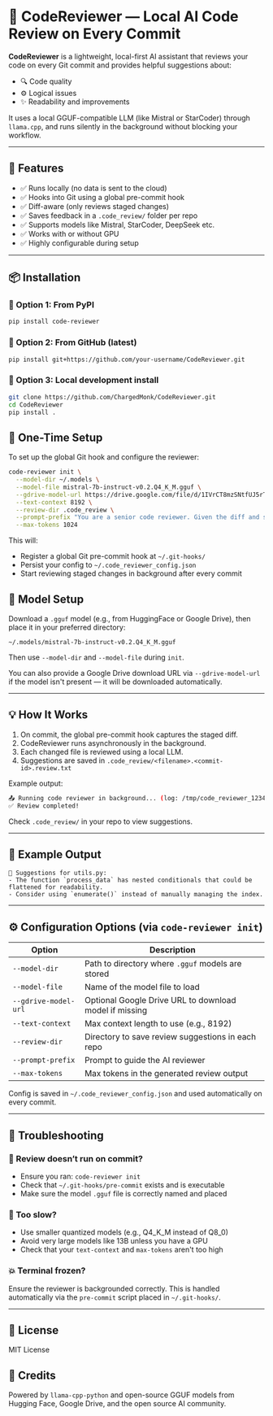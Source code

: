 # 🤖 CodeReviewer — Local AI Code Review on Every Commit

**CodeReviewer** is a lightweight, local-first AI assistant that reviews your code on every Git commit and provides helpful suggestions about:

* 🔍 Code quality
* ⚙️ Logical issues
* ✨ Readability and improvements

It uses a local GGUF-compatible LLM (like Mistral or StarCoder) through `llama.cpp`, and runs silently in the background without blocking your workflow.

---

## 🚀 Features

* ✅ Runs locally (no data is sent to the cloud)
* ✅ Hooks into Git using a global pre-commit hook
* ✅ Diff-aware (only reviews staged changes)
* ✅ Saves feedback in a `.code_review/` folder per repo
* ✅ Supports models like Mistral, StarCoder, DeepSeek etc.
* ✅ Works with or without GPU
* ✅ Highly configurable during setup

---

## 📦 Installation

### 🔹 Option 1: From PyPI

```bash
pip install code-reviewer
```

### 🔹 Option 2: From GitHub (latest)

```bash
pip install git+https://github.com/your-username/CodeReviewer.git
```

### 🔹 Option 3: Local development install

```bash
git clone https://github.com/ChargedMonk/CodeReviewer.git
cd CodeReviewer
pip install .
```

## 💠 One-Time Setup

To set up the global Git hook and configure the reviewer:

```bash
code-reviewer init \
  --model-dir ~/.models \
  --model-file mistral-7b-instruct-v0.2.Q4_K_M.gguf \
  --gdrive-model-url https://drive.google.com/file/d/1IVrCT8mzSNtfUJ5rTyDbLfcxbHzkcX2K/view \
  --text-context 8192 \
  --review-dir .code_review \
  --prompt-prefix "You are a senior code reviewer. Given the diff and surrounding code context, suggest improvements in code quality, logic, and readability. Be precise and constructive." \
  --max-tokens 1024
```

This will:

* Register a global Git pre-commit hook at `~/.git-hooks/`
* Persist your config to `~/.code_reviewer_config.json`
* Start reviewing staged changes in background after every commit

## 💾 Model Setup

Download a `.gguf` model (e.g., from HuggingFace or Google Drive), then place it in your preferred directory:

```
~/.models/mistral-7b-instruct-v0.2.Q4_K_M.gguf
```

Then use `--model-dir` and `--model-file` during `init`.

You can also provide a Google Drive download URL via `--gdrive-model-url` if the model isn't present — it will be downloaded automatically.

---

## 💡 How It Works

1. On commit, the global pre-commit hook captures the staged diff.
2. CodeReviewer runs asynchronously in the background.
3. Each changed file is reviewed using a local LLM.
4. Suggestions are saved in `.code_review/<filename>.<commit-id>.review.txt`

Example output:

```bash
📤 Running code reviewer in background... (log: /tmp/code_reviewer_1234.log)
✅ Review completed!
```

Check `.code_review/` in your repo to view suggestions.

---

## 🧐 Example Output

```text
📝 Suggestions for utils.py:
- The function `process_data` has nested conditionals that could be flattened for readability.
- Consider using `enumerate()` instead of manually managing the index.
```

---

## ⚙️ Configuration Options (via `code-reviewer init`)

| Option               | Description                                            |
| -------------------- | ------------------------------------------------------ |
| `--model-dir`        | Path to directory where `.gguf` models are stored      |
| `--model-file`       | Name of the model file to load                         |
| `--gdrive-model-url` | Optional Google Drive URL to download model if missing |
| `--text-context`     | Max context length to use (e.g., 8192)                 |
| `--review-dir`       | Directory to save review suggestions in each repo      |
| `--prompt-prefix`    | Prompt to guide the AI reviewer                        |
| `--max-tokens`       | Max tokens in the generated review output              |

Config is saved in `~/.code_reviewer_config.json` and used automatically on every commit.

---

## 🐛 Troubleshooting

### 📌 Review doesn’t run on commit?

* Ensure you ran: `code-reviewer init`
* Check that `~/.git-hooks/pre-commit` exists and is executable
* Make sure the model `.gguf` file is correctly named and placed

### 🤊 Too slow?

* Use smaller quantized models (e.g., Q4\_K\_M instead of Q8\_0)
* Avoid very large models like 13B unless you have a GPU
* Check that your `text-context` and `max-tokens` aren't too high

### 💥 Terminal frozen?

Ensure the reviewer is backgrounded correctly. This is handled automatically via the `pre-commit` script placed in `~/.git-hooks/`.

---

## 📜 License

MIT License

## 🙌 Credits

Powered by `llama-cpp-python` and open-source GGUF models from Hugging Face, Google Drive, and the open source AI community.
